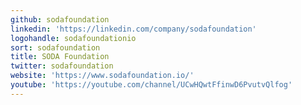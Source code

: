 ```yaml
---
github: sodafoundation
linkedin: 'https://linkedin.com/company/sodafoundation'
logohandle: sodafoundationio
sort: sodafoundation
title: SODA Foundation
twitter: sodafoundation
website: 'https://www.sodafoundation.io/'
youtube: 'https://youtube.com/channel/UCwHQwtFfinwD6PvutvQlfog'
---
```

